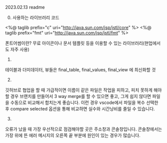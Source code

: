 2023.02.13 readme

0. 사용하는 라이브러리 코드

<!--#jstl 관련 임포트  -->
<%@ taglib prefix="c" uri="http://java.sun.com/jsp/jstl/core" %>
<%@ taglib prefix="fmt" uri="http://java.sun.com/jsp/jstl/fmt" %>

<!--#폰트어썸 임포트  --> 폰트어썸이란? 무료 아이콘이나 문서 템플릿 등을 이용할 수 있는 라이브러리(현업에서도 자주 사용)
<script src="https://kit.fontawesome.com/74c64a7de1.js" crossorigin="anonymous"></script>

<!--#제이쿼리 임포트  -->
<script src="script/jquery-3.6.3.js" type="text/javascript"></script>

<!--#부트스트랩(css만) 임포트  -->
<link href="https://cdn.jsdelivr.net/npm/bootstrap@5.1.3/dist/css/bootstrap.min.css" rel="stylesheet"
		integrity="sha384-1BmE4kWBq78iYhFldvKuhfTAU6auU8tT94WrHftjDbrCEXSU1oBoqyl2QvZ6jIW3"
		crossorigin="anonymous">


1.
테이블과 더미데이터, 뷰들은 final_table, final_values, final_view 에 최신화할 것


2. 
깃허브로 협업을 할 때 가급적이면 이름이 같은 파일은 작업을 피하고, 피치 못하게 해야할 경우 브랜치를 만들어서 3 way merge를 할 수 있으면 좋고,
그게 쉽지 않다면 파일을 수동으로 비교해서 합치는게 좋습니다. 이런 경우 vscode에서 파일을 복수 선택한 후 compare selected 옵션을 통해 비교하면 실수와 시간낭비를 줄일 수 있습니다.


3.
오류가 났을 때 가장 우선적으로 점검해야할 곳은 주소창과 콘솔창입니다. 콘솔창에서는 가장 위에 뜬 에러 메시지의 오른쪽 끝 부분에 원인이 있는 경우가 많습니다.




